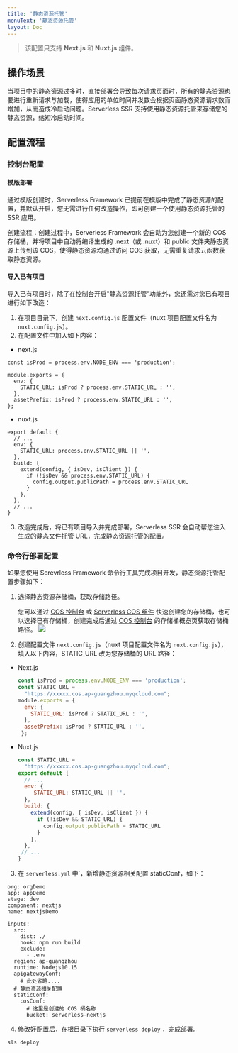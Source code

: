 ```yaml
---
title: '静态资源托管'
menuText: '静态资源托管'
layout: Doc
---
```


> 该配置只支持 **Next.js** 和 **Nuxt.js** 组件。

## 操作场景
当项目中的静态资源过多时，直接部署会导致每次请求页面时，所有的静态资源也要进行重新请求与加载，使得应用的单位时间并发数会根据页面静态资源请求数而增加，从而造成冷启动问题。Serverless SSR 支持使用静态资源托管来存储您的静态资源，缩短冷启动时间。

## 配置流程

### 控制台配置
#### 模版部署
通过模版创建时，Serverless Framework 已提前在模版中完成了静态资源的配置，并默认开启，您无需进行任何改造操作，即可创建一个使用静态资源托管的 SSR 应用。

创建流程：创建过程中，Serverless Framework 会自动为您创建一个新的 COS 存储桶，并将项目中自动将编译生成的  .next（或 .nuxt）和 public 文件夹静态资源上传到该 COS，使得静态资源均通过访问 COS 获取，无需重复请求云函数获取静态资源。

#### 导入已有项目
导入已有项目时，除了在控制台开启"静态资源托管"功能外，您还需对您已有项目进行如下改造：
1. 在项目目录下，创建 `next.config.js` 配置文件（nuxt 项目配置文件名为 `nuxt.config.js`）。
2. 在配置文件中加入如下内容：


- next.js

```
const isProd = process.env.NODE_ENV === 'production';

module.exports = {
  env: {
    STATIC_URL: isProd ? process.env.STATIC_URL : '',
  },
  assetPrefix: isProd ? process.env.STATIC_URL : '',
};
```

- nuxt.js

```
export default {
  // ...
  env: {
    STATIC_URL: process.env.STATIC_URL || '',
  },
  build: {
    extend(config, { isDev, isClient }) {
      if (!isDev && process.env.STATIC_URL) {
        config.output.publicPath = process.env.STATIC_URL
      }
    },
  },
  // ...
}
```
3. 改造完成后，将已有项目导入并完成部署，Serverless SSR 会自动帮您注入生成的静态文件托管 URL，完成静态资源托管的配置。


### 命令行部署配置
如果您使用 Serevrless Framework 命令行工具完成项目开发，静态资源托管配置步骤如下：

1. 选择静态资源存储桶，获取存储路径。
   
   您可以通过 [COS 控制台](https://console.cloud.tencent.com/cos5/bucket) 或 [Serverless COS 组件](https://cloud.tencent.com/document/product/1154/39273) 快速创建您的存储桶，也可以选择已有存储桶，创建完成后通过 [COS 控制台](https://console.cloud.tencent.com/cos5/bucket) 的存储桶概览页获取存储桶路径。
	 ![](https://main.qcloudimg.com/raw/6f5798566354065b00b306ad0b54acf7.png)

2. 创建配置文件 `next.config.js`（nuxt 项目配置文件名为 `nuxt.config.js`），填入以下内容，STATIC_URL 改为您存储桶的 URL 路径：


- Next.js

   ```js
   const isProd = process.env.NODE_ENV === 'production';
   const STATIC_URL =
     "https://xxxxx.cos.ap-guangzhou.myqcloud.com";
   module.exports = {
     env: {
       STATIC_URL: isProd ? STATIC_URL : '',
     },
     assetPrefix: isProd ? STATIC_URL : '',
    };
  ```

- Nuxt.js

   ```js
   const STATIC_URL =
     "https://xxxxx.cos.ap-guangzhou.myqcloud.com";
   export default {
     // ...
     env: {
        STATIC_URL: STATIC_URL || '',
     },
     build: {
       extend(config, { isDev, isClient }) {
         if (!isDev && STATIC_URL) {
           config.output.publicPath = STATIC_URL
         }
       },
     },
    // ...
   }
   ```

3. 在 `serverless.yml` 中`，新增静态资源相关配置 staticConf，如下：

```
org: orgDemo
app: appDemo
stage: dev
component: nextjs
name: nextjsDemo

inputs:
  src:
    dist: ./
    hook: npm run build
    exclude:
      - .env
  region: ap-guangzhou
  runtime: Nodejs10.15
  apigatewayConf:
    # 此处省略....
  # 静态资源相关配置
  staticConf:
    cosConf:
      # 这里是创建的 COS 桶名称
      bucket: serverless-nextjs
```

4. 修改好配置后，在根目录下执行 `serverless deploy` ，完成部署。
```
sls deploy
```
